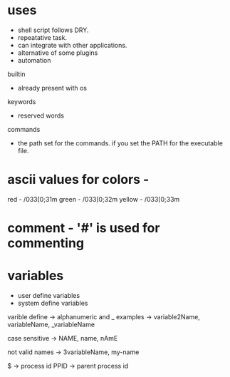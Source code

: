 # uses
- shell script follows DRY.
- repeatative task.
- can integrate with other applications.
- alternative of some plugins
- automation


builtin 
- already present with os

keywords
- reserved words

commands
- the path set for the commands. if you set the PATH for the executable file.

 # ascii values for colors -
red -       /033[0;31m
green -     /033[0;32m
yellow -    /033[0;33m


# comment - '#' is used for commenting

# variables
- user define variables
- system define variables

varible define -> alphanumeric and _
examples -> variable2Name, variableName, _variableName

case sensitive -> NAME, name, nAmE

not valid names -> 3variableName, my-name

$ -> process id
PPID -> parent process id


